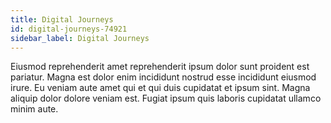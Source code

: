 ```yaml
---
title: Digital Journeys
id: digital-journeys-74921
sidebar_label: Digital Journeys
---
```


Eiusmod reprehenderit amet reprehenderit ipsum dolor sunt proident est pariatur. Magna est dolor enim incididunt nostrud esse incididunt eiusmod irure. Eu veniam aute amet qui et qui duis cupidatat et ipsum sint. Magna aliquip dolor dolore veniam est. Fugiat ipsum quis laboris cupidatat ullamco minim aute.

